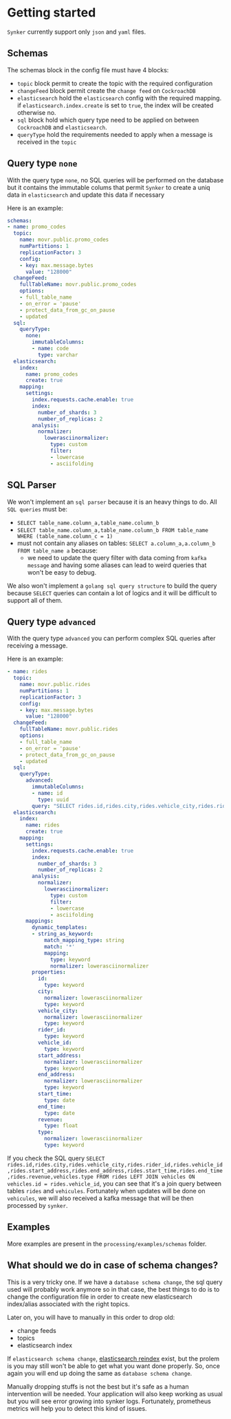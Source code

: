 # Getting started

`Synker` currently support only `json` and `yaml` files.

## Schemas

The schemas block in the config file must have 4 blocks:
- `topic` block permit to create the topic with the required configuration
- `changeFeed` block permit create the `change feed` on `CockroachDB`
- `elasticsearch` hold the `elasticsearch` config with the required mapping. if `elasticsearch.index.create` is set to `true`, the index will be created otherwise no.
- `sql` block hold which query type need to be applied on between `CockroachDB` and `elasticsearch`.
- `queryType` hold the requirements needed to apply when a message is received in the `topic`

## Query type `none`

With the query type `none`, no SQL queries will be performed on the database but it contains the immutable colums that permit `Synker` to create a uniq data in `elasticsearch` and update this data if necessary

Here is an example:
```yaml
schemas:
- name: promo_codes
  topic:
    name: movr.public.promo_codes
    numPartitions: 1
    replicationFactor: 3
    config:
    - key: max.message.bytes
      value: "128000"
  changeFeed:
    fullTableName: movr.public.promo_codes
    options:
    - full_table_name
    - on_error = 'pause'
    - protect_data_from_gc_on_pause
    - updated
  sql:
    queryType:
      none:
        immutableColumns:
        - name: code
          type: varchar
  elasticsearch:
    index:
      name: promo_codes
      create: true
    mapping:
      settings:
        index.requests.cache.enable: true
        index:
          number_of_shards: 3
          number_of_replicas: 2
        analysis:
          normalizer:
            lowerasciinormalizer:
              type: custom
              filter:
              - lowercase
              - asciifolding
```

## SQL Parser

We won't implement an `sql parser` because it is an heavy things to do.
All `SQL queries` must be:
- `SELECT table_name.column_a,table_name.column_b`
- `SELECT table_name.column_a,table_name.column_b FROM table_name WHERE (table_name.column_c = 1)`
- must not contain any aliases on tables: `SELECT a.column_a,a.column_b FROM table_name a` because:
  - we need to update the query filter with data coming from `kafka message` and having some aliases can lead to weird queries that won't be easy to debug.

We also won't implement a `golang sql query structure` to build the query because `SELECT` queries can contain a lot of logics and it will be difficult to support all of them.

## Query type `advanced`

With the query type `advanced` you can perform complex SQL queries after receiving a message.

Here is an example:
```yaml
- name: rides
  topic:
    name: movr.public.rides
    numPartitions: 1
    replicationFactor: 3
    config:
    - key: max.message.bytes
      value: "128000"
  changeFeed:
    fullTableName: movr.public.rides
    options:
    - full_table_name
    - on_error = 'pause'
    - protect_data_from_gc_on_pause
    - updated
  sql:
    queryType:
      advanced:
        immutableColumns:
        - name: id
          type: uuid
        query: "SELECT rides.id,rides.city,rides.vehicle_city,rides.rider_id,rides.vehicle_id,rides.start_address,rides.end_address,rides.start_time,rides.end_time,rides.revenue,vehicles.type FROM rides LEFT JOIN vehicles ON vehicles.id = rides.vehicle_id"
  elasticsearch:
    index:
      name: rides
      create: true
    mapping:
      settings:
        index.requests.cache.enable: true
        index:
          number_of_shards: 3
          number_of_replicas: 2
        analysis:
          normalizer:
            lowerasciinormalizer:
              type: custom
              filter:
              - lowercase
              - asciifolding
      mappings:
        dynamic_templates:
        - string_as_keyword:
            match_mapping_type: string
            match: '*'
            mapping:
              type: keyword
              normalizer: lowerasciinormalizer
        properties:
          id:
            type: keyword
          city:
            normalizer: lowerasciinormalizer
            type: keyword
          vehicle_city:
            normalizer: lowerasciinormalizer
            type: keyword
          rider_id:
            type: keyword
          vehicle_id:
            type: keyword
          start_address:
            normalizer: lowerasciinormalizer
            type: keyword
          end_address:
            normalizer: lowerasciinormalizer
            type: keyword
          start_time:
            type: date
          end_time:
            type: date
          revenue:
            type: float
          type:
            normalizer: lowerasciinormalizer
            type: keyword
```

If you check the SQL query `SELECT rides.id,rides.city,rides.vehicle_city,rides.rider_id,rides.vehicle_id,rides.start_address,rides.end_address,rides.start_time,rides.end_time,rides.revenue,vehicles.type FROM rides LEFT JOIN vehicles ON vehicles.id = rides.vehicle_id`, you can see that it's a join query between tables `rides` and `vehicules`.
Fortunately when updates will be done on `vehicules`, we will also received a kafka message that will be then processed by `synker`.

## Examples

More examples are present in the `processing/examples/schemas` folder.

## What should we do in case of schema changes?

This is a very tricky one.
If we have a `database schema change`, the sql query used will probably work anymore so in that case, the best things to do is to change the configuration file in order to create new elasticsearch index/alias associated with the right topics.

Later on, you will have to manually in this order to drop old:
- change feeds
- topics
- elasticsearch index

If `elasticsearch schema change`, [elasticsearch reindex](https://www.elastic.co/guide/en/elasticsearch/reference/current/docs-reindex.html) exist, but the prolem is you may still won't be able to get what you want done properly. So, once again you will end up doing the same as `database schema change`.

Manually dropping stuffs is not the best but it's safe as a human intervention will be needed.
Your application will also keep working as usual but you will see error growing into synker logs.
Fortunately, prometheus metrics will help you to detect this kind of issues.
